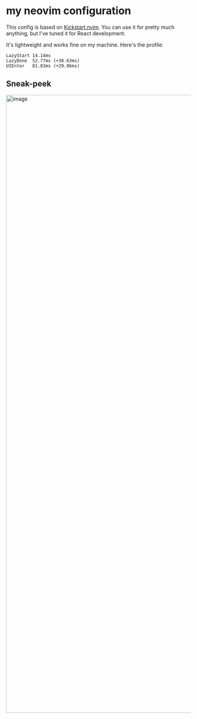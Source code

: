 # my neovim configuration

This config is based on [Kickstart.nvim](https://github.com/nvim-lua/kickstart.nvim). You can use it for pretty much anything, but I've tuned it for React development.

It's lightweight and works fine on my machine. Here's the profile:

```
LazyStart 14.14ms
LazyDone  52.77ms (+38.63ms)
UIEnter   81.83ms (+29.06ms)
```

## Sneak-peek

<img width="1680" alt="image" src="https://github.com/user-attachments/assets/623bc3a6-e709-4652-bb1c-df84f3ece6ab">
